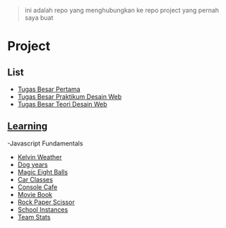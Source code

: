 > ini adalah repo yang menghubungkan ke repo project yang pernah saya buat

# Project


## List

- [Tugas Besar Pertama](https://github.com/dindatiwi/tubespertama)
- [Tugas Besar Praktikum Desain Web](https://github.com/dindatiwi/riddlesite)
- [Tugas Besar Teori Desain Web](https://dindatiwi.github.io/riddlesite/)


## [Learning](https://github.com/dindatiwi/Learning)
-Javascript Fundamentals
- [Kelvin Weather](https://github.com/dindatiwi/Learning/tree/kelvin-weather)
- [Dog years](https://github.com/dindatiwi/Learning/tree/dog-years)
- [Magic Eight Balls](https://github.com/dindatiwi/Learning/tree/magic-eight-ball)
- [Car Classes](https://github.com/dindatiwi/Learning/tree/car-classes)
- [Console Cafe](https://github.com/dindatiwi/Learning/tree/console-cafe)
- [Movie Book](https://github.com/dindatiwi/Learning/tree/movie-book)
- [Rock Paper Scissor](https://github.com/dindatiwi/Learning/tree/paper-game)
- [School Instances](https://github.com/dindatiwi/Learning/tree/school-instances)
- [Team Stats](https://github.com/dindatiwi/Learning/tree/team-stats)
